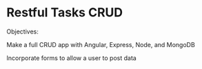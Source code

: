 # Restful Tasks CRUD
Objectives:

Make a full CRUD app with Angular, Express, Node, and MongoDB

Incorporate forms to allow a user to post data
